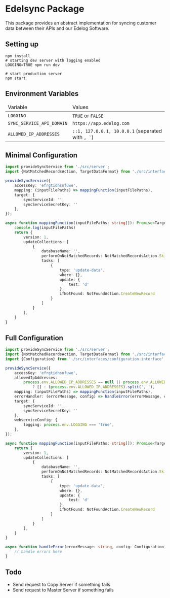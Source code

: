# Edelsync Package

This package provides an abstract implementation for syncing customer data between their APIs and our Edelog Software.

## Setting up

```shell script
npm install
# starting dev server with logging enabled
LOGGING=TRUE npm run dev 

# start production server
npm start
```

## Environment Variables

<table>
    <thead>
        <td>Variable</td>
        <td>Values</td>
    </thead>
    <tr>
        <td><code>LOGGING</code></td>
        <td><code>TRUE</code> or <code>FALSE</code></td>
    </tr>
    <tr>
        <td><code>SYNC_SERVICE_API_DOMAIN</code></td>
        <td><code>https://app.edelog.com</code></td>
    </tr>
    <tr>
        <td><code>ALLOWED_IP_ADDRESSES</code></td>
        <td><code>::1, 127.0.0.1, 10.0.0.1</code> (separated with <code>, `</code>) </td>
    </tr>
</table>

## Minimal Configuration
```ts
import provideSyncService from './src/server';
import {NotMatchedRecordsAction, TargetDataFormat} from './src/interfaces/schema.interface'; import {NotFoundAction} from './schema.interface';

provideSyncService({
    accessKey: 'efrgtidhsnfuwe',
    mapping: (inputFilePaths) => mappingFunction(inputFilePaths),
    target: {
        syncServiceId: '',
        syncServiceSecretKey: ''
    },
});

async function mappingFunction(inputFilePaths: string[]): Promise<TargetDataFormat> {
    console.log(inputFilePaths)
    return {
        version: 1,
        updateCollections: [
            {
                databaseName: '',
                performOnNotMatchedRecords: NotMatchedRecordsAction.Skip,
                tasks: [
                    {
                        type: 'update-data',
                        where: {},
                        update: {
                            test: 'd'
                        },
                        ifNotFound: NotFoundAction.CreateNewRecord
                    }
                ]
            }
        ],
    }
}

```


## Full Configuration

```ts
import provideSyncService from './src/server';
import {NotMatchedRecordsAction, TargetDataFormat} from './src/interfaces/schema.interface';
import {Configuration} from './src/interfaces/configuration.interface'; import {NotFoundAction} from './schema.interface';

provideSyncService({
    accessKey: 'efrgtidhsnfuwe',
    allowedIpAddresses:
        process.env.ALLOWED_IP_ADDRESSES == null || process.env.ALLOWED_IP_ADDRESSES === ''
            ? [] : (process.env.ALLOWED_IP_ADDRESSES).split(', '),
    mapping: (inputFilePaths) => mappingFunction(inputFilePaths),
    errorHandler: (errorMessage, config) => handleError(errorMessage, config),
    target: {
        syncServiceId: '',
        syncServiceSecretKey: ''
    },
    webserviceConfig: {
        logging: process.env.LOGGING === 'true',
    },
});

async function mappingFunction(inputFilePaths: string[]): Promise<TargetDataFormat> {
    return {
        version: 1,
        updateCollections: [
            {
                databaseName: '',
                performOnNotMatchedRecords: NotMatchedRecordsAction.Skip,
                tasks: [
                    {
                        type: 'update-data',
                        where: {},
                        update: {
                            test: 'd'
                        },
                        ifNotFound: NotFoundAction.CreateNewRecord
                    }
                ]
            }
        ],
    }
}

async function handleError(errorMessage: string, config: Configuration) {
    // handle errors here
}

```

## Todo

* Send request to Copy Server if something fails
* Send request to Master Server if something fails
